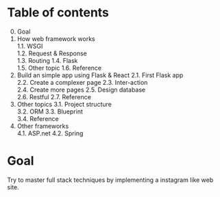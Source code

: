 # Table of contents
 0. Goal  
 1. How web framework works  
   1.1. WSGI  
   1.2. Request & Response  
   1.3. Routing
   1.4. Flask  
   1.5. Other topic
   1.6. Reference  
 2. Build an simple app using Flask & React
   2.1. First Flask app  
   2.2. Create a complexer page
   2.3. Inter-action  
   2.4. Create more pages
   2.5. Design database  
   2.6. Restful
   2.7. Reference  
 3. Other topics
   3.1. Project structure  
   3.2. ORM
   3.3. Blueprint  
   3.4. Reference
 4. Other frameworks  
   4.1. ASP.net
   4.2. Spring  


# Goal
Try to master full stack techniques by implementing a instagram like web site. 
